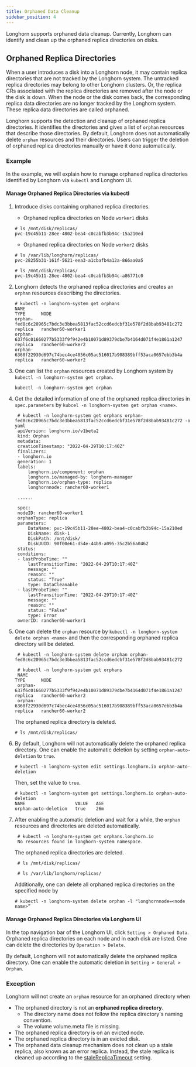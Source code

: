 ```yaml
---
title: Orphaned Data Cleanup
sidebar_position: 4
---
```


Longhorn supports orphaned data cleanup. Currently, Longhorn can identify and clean up the orphaned replica directories on disks.

## Orphaned Replica Directories

When a user introduces a disk into a Longhorn node, it may contain replica directories that are not tracked by the Longhorn system. The untracked replica directories may belong to other Longhorn clusters. Or, the replica CRs associated with the replica directories are removed after the node or the disk is down. When the node or the disk comes back, the corresponding replica data directories are no longer tracked by the Longhorn system. These replica data directories are called orphaned.

Longhorn supports the detection and cleanup of orphaned replica directories. It identifies the directories and gives a list of `orphan` resources that describe those directories. By default, Longhorn does not automatically delete `orphan` resources and their directories. Users can trigger the deletion of orphaned replica directories manually or have it done automatically.

### Example

In the example, we will explain how to manage orphaned replica directories identified by Longhorn via `kubectl` and Longhorn UI.

#### Manage Orphaned Replica Directories via kubectl

1. Introduce disks containing orphaned replica directories.
   - Orphaned replica directories on Node `worker1` disks
    ```
    # ls /mnt/disk/replicas/
    pvc-19c45b11-28ee-4802-bea4-c0cabfb3b94c-15a210ed
    ```
   - Orphaned replica directories on Node `worker2` disks
    ```
    # ls /var/lib/longhorn/replicas/
    pvc-28255b31-161f-5621-eea3-a1cbafb4a12a-866aa0a5

    # ls /mnt/disk/replicas/
    pvc-19c45b11-28ee-4802-bea4-c0cabfb3b94c-a86771c0
    ```
   
2. Longhorn detects the orphaned replica directories and creates an `orphan` resources describing the directories.
    ```
    # kubectl -n longhorn-system get orphans
    NAME                                                                      TYPE      NODE
    orphan-fed8c6c20965c7bdc3e3bbea5813fac52ccd6edcbf31e578f2d8bab93481c272   replica   rancher60-worker1
    orphan-637f6c01660277b5333f9f942e4b10071d89379dbe7b4164d071f4e1861a1247   replica   rancher60-worker2
    orphan-6360f22930d697c74bec4ce4056c05ac516017b908389bff53aca0657ebb3b4a   replica   rancher60-worker2
    ```
3. One can list the `orphan` resources created by Longhorn system by `kubectl -n longhorn-system get orphan`.
    ```
    kubectl -n longhorn-system get orphan
    ```

4. Get the detailed information of one of the orphaned replica directories in `spec.parameters` by `kubcel -n longhorn-system get orphan <name>`.
   ```
    # kubectl -n longhorn-system get orphans orphan-fed8c6c20965c7bdc3e3bbea5813fac52ccd6edcbf31e578f2d8bab93481c272 -o yaml
    apiVersion: longhorn.io/v1beta2
    kind: Orphan
    metadata:
    creationTimestamp: "2022-04-29T10:17:40Z"
    finalizers:
    - longhorn.io
    generation: 1
    labels:
        longhorn.io/component: orphan
        longhorn.io/managed-by: longhorn-manager
        longhorn.io/orphan-type: replica
        longhornnode: rancher60-worker1
    
    ......

    spec:
    nodeID: rancher60-worker1
    orphanType: replica
    parameters:
        DataName: pvc-19c45b11-28ee-4802-bea4-c0cabfb3b94c-15a210ed
        DiskName: disk-1
        DiskPath: /mnt/disk/
        DiskUUID: 90f00e61-d54e-44b9-a095-35c2b56a0462
    status:
    conditions:
    - lastProbeTime: ""
        lastTransitionTime: "2022-04-29T10:17:40Z"
        message: ""
        reason: ""
        status: "True"
        type: DataCleanable
    - lastProbeTime: ""
        lastTransitionTime: "2022-04-29T10:17:40Z"
        message: ""
        reason: ""
        status: "False"
        type: Error
    ownerID: rancher60-worker1
   ```

5. One can delete the `orphan` resource by `kubectl -n longhorn-system delete orphan <name>` and then the corresponding orphaned replica directory will be deleted.
   ```
    # kubectl -n longhorn-system delete orphan orphan-fed8c6c20965c7bdc3e3bbea5813fac52ccd6edcbf31e578f2d8bab93481c272

    # kubectl -n longhorn-system get orphans
    NAME                                                                      TYPE      NODE
    orphan-637f6c01660277b5333f9f942e4b10071d89379dbe7b4164d071f4e1861a1247   replica   rancher60-worker2
    orphan-6360f22930d697c74bec4ce4056c05ac516017b908389bff53aca0657ebb3b4a   replica   rancher60-worker2
   ```

    The orphaned replica directory is deleted.
    ```
    # ls /mnt/disk/replicas/

    ```

6. By default, Longhorn will not automatically delete the orphaned replica directory. One can enable the automatic deletion by setting `orphan-auto-deletion` to `true`.
    ```
    # kubectl -n longhorn-system edit settings.longhorn.io orphan-auto-deletion
    ```
    Then, set the value to `true`.

    ```
    # kubectl -n longhorn-system get settings.longhorn.io orphan-auto-deletion
    NAME                   VALUE   AGE
    orphan-auto-deletion   true    26m
    ```

7. After enabling the automatic deletion and wait for a while, the `orphan` resources and directories are deleted automatically.
   ```
    # kubectl -n longhorn-system get orphans.longhorn.io
    No resources found in longhorn-system namespace.
   ```
   The orphaned replica directories are deleted.
   ```
    # ls /mnt/disk/replicas/

    # ls /var/lib/longhorn/replicas/

   ```

    Additionally, one can delete all orphaned replica directories on the specified node by
    ```
    # kubectl -n longhorn-system delete orphan -l "longhornnode=<node name>”
    ```

#### Manage Orphaned Replica Directories via Longhorn UI

In the top navigation bar of the Longhorn UI, click `Setting > Orphaned Data`. Orphaned replica directories on each node and in each disk are listed. One can delete the directories by `Operation > Delete`.

By default, Longhorn will not automatically delete the orphaned replica directory. One can enable the automatic deletion in `Setting > General > Orphan`.

### Exception
Longhorn will not create an `orphan` resource for an orphaned directory when
- The orphaned directory is not an **orphaned replica directory**.
  - The directory name does not follow the replica directory's naming convention.
  - The volume volume.meta file is missing.
- The orphaned replica directory is on an evicted node.
- The orphaned replica directory is in an evicted disk.
- The orphaned data cleanup mechanism does not clean up a stale replica, also known as an error replica. Instead, the stale replica is cleaned up according to the [staleReplicaTimeout](../../nodes-and-volumes/volumes/create-volumes#creating-longhorn-volumes-with-kubectl) setting.
